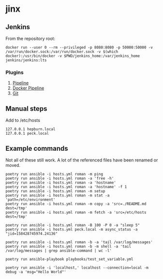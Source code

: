 # jinx

## Jenkins

From the repository root:

```
docker run --user 0 --rm --privileged -p 8080:8080 -p 50000:50000 -v /var/run/docker.sock:/var/run/docker.sock -v $(which docker):/usr/bin/docker -v $PWD/jenkins_home:/var/jenkins_home jenkins/jenkins:lts
```

### Plugins

1. [Pipeline](https://github.com/jenkinsci/workflow-aggregator-plugin)
1. [Docker Pipeline](https://github.com/jenkinsci/docker-workflow-plugin)
1. [Git](https://github.com/jenkinsci/git-plugin)

## Manual steps

Add to /etc/hosts

```
127.0.0.1 hepburn.local
127.0.0.1 peck.local
```

## Example commands

Not all of these still work. A lot of the referenced files have been renamed or moved.

```
poetry run ansible -i hosts.yml roman -m ping
poetry run ansible -i hosts.yml roman -a 'free -h'
poetry run ansible -i hosts.yml roman -a 'hostname'
poetry run ansible -i hosts.yml roman -a 'hostname' -f 1
poetry run ansible -i hosts.yml roman -m setup
poetry run ansible -i hosts.yml roman -m stat -a 'path=/etc/environment'
poetry run ansible -i hosts.yml roman -m copy -a 'src=./README.md dest=/tmp'
poetry run ansible -i hosts.yml roman -m fetch -a 'src=/etc/hosts dest=/tmp'

poetry run ansible -i hosts.yml roman -B 100 -P 0 -a "sleep 5"
poetry run ansible -i hosts.yml peck.local -m async_status -a "jid=158428745974.24136"

poetry run ansible -i hosts.yml roman -b -a 'tail /var/log/messages'
poetry run ansible -i hosts.yml roman -b -m shell -a 'tail /var/log/messages | grep ansible-command | wc -l'

poetry run ansible-playbook playbooks/test_set_variable.yml

poetry run ansible -i 'localhost,' localhost --connection=local -m debug -a 'msg="Hello World"'
```
